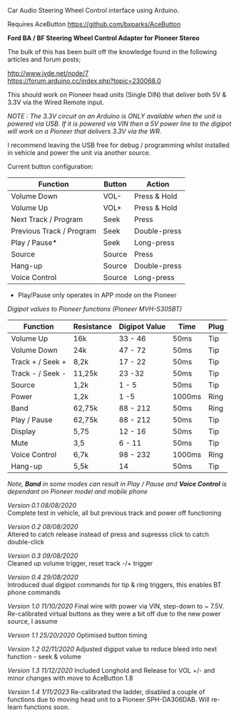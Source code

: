 Car Audio Steering Wheel Control interface using Arduino.  

Requires AceButton https://github.com/bxparks/AceButton  

**Ford BA / BF Steering Wheel Control Adapter for Pioneer Stereo**  

The bulk of this has been built off the knowledge found in the following articles and forum posts;  

http://www.jvde.net/node/7  
https://forum.arduino.cc/index.php?topic=230068.0  
  
This should work on Pioneer head units (Single DIN) that deliver both 5V & 3.3V via the Wired Remote input.  
  
*NOTE : The 3.3V circuit on an Arduino is ONLY available when the unit is powered via USB. If it is powered via VIN then a 5V power line to the digipot will work on a Pioneer that delivers 3.3V via the WR.*
  
I recommend leaving the USB free for debug / programming whilst installed in vehicle and power the unit via another source.  

Current button configuration:  

Function | Button | Action
-------- | ------ | -------
Volume Down | VOL- | Press & Hold
Volume Up | VOL+ | Press & Hold
Next Track / Program | Seek | Press
Previous Track / Program | Seek | Double-press
Play / Pause* | Seek | Long-press
Source | Source | Press
Hang-up | Source | Double-press
Voice Control | Source | Long-press

* Play/Pause only operates in APP mode on the Pioneer

*Digipot values to Pioneer functions (Pioneer MVH-S305BT)*

Function | Resistance | Digipot Value | Time | Plug
-------- | ---------- | ------------- | ---- | ----
Volume Up | 16k | 33 - 46 | 50ms | Tip
Volume Down | 24k | 47 - 72 | 50ms | Tip
Track + / Seek + | 8,2k | 17 - 22 | 50ms | Tip
Track - / Seek - | 11,25k | 23 -32 | 50ms | Tip
Source | 1,2k | 1 - 5 | 50ms | Tip
Power | 1,2k | 1 -5 | 1000ms | Ring
Band | 62,75k | 88 - 212 | 50ms | Ring
Play / Pause | 62,75k | 88 - 212 | 50ms | Tip
Display | 5,75 | 12 - 16 | 50ms | Tip
Mute | 3,5 | 6 - 11 | 50ms | Tip
Voice Control | 6,7k | 98 - 232 | 1000ms | Ring
Hang-up | 5,5k | 14 | 50ms | Tip

*Note, **Band** in some modes can result in Play / Pause and **Voice Control** is dependant on Pioneer model and mobile phone*


*Version 0.1 08/08/2020*  
Complete test in vehicle, all but previous track and power off functioning  

*Version 0.2 08/08/2020*  
Altered to catch release instead of press and supresss click to catch double-click  

*Version 0.3 09/08/2020*  
Cleaned up volume trigger, reset track -/+ trigger  

*Version 0.4 29/08/2020*  
Introduced dual digipot commands for tip & ring triggers, this enables BT phone commands  

*Version 1.0 11/10/2020*
Final wire with power via VIN, step-down to ~ 7.5V. Re-calibrated virtual buttons as they were a bit off due to the new power source, I assume

*Version 1.1 25/20/2020*
Optimised button timing

*Version 1.2 02/11/2020*
Adjusted digipot value to reduce bleed into next function - seek & volume

*Version 1.3 11/12/2020*
Included Longhold and Release for VOL +/- and minor changes with move to AceButton 1.8

*Version 1.4 1/11/2023*
Re-calibrated the ladder, disabled a couple of functions due to moving head unit to a Pioneer SPH-DA306DAB. Will re-learn functions soon.
